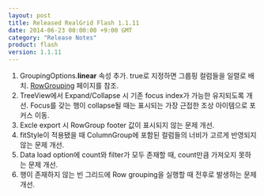 ```yaml
---
layout: post
title: Released RealGrid Flash 1.1.11
date: 2014-06-23 00:00:00 +9:00 GMT
category: "Release Notes"
product: flash
version: 1.1.11
---
```


1. GroupingOptions.**linear** 속성 추가. true로 지정하면 그룹핑 컬럼들을 일렬로 배치. [RowGrouping](http://demo.realgrid.com/Demo/RowGrouping) 페이지를 참조.
2. TreeView에서 Expand/Collapse 시 기존 focus index가 가능한 유지되도록 개선. Focus를 갖는 행이 collapse될 때는 표시되는 가장 근접한 조상 아이템으로 포커스 이동.
3. Excle export 시 RowGroup footer 값이 표시되지 않는 문제 개선.
4. fitStyle이 적용됐을 때 ColumnGroup에 포함된 컬럼들의 너비가 고르게 반영되지 않는 문제 개선.
5. Data load option에 count와 filter가 모두 존재할 때, count만큼 가져오지 못하는 문제 개선.
6. 행이 존재하지 않는 빈 그리드에 Row grouping을 실행할 때 전후로 발생하는 문제 개선.
